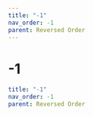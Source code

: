 ```yaml
---
title: "-1"
nav_order: -1
parent: Reversed Order
---
```


# -1

```yaml
title: "-1"
nav_order: -1
parent: Reversed Order
```

